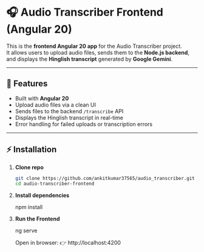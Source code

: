 # 🎧 Audio Transcriber Frontend (Angular 20)

This is the **frontend Angular 20 app** for the Audio Transcriber project.  
It allows users to upload audio files, sends them to the **Node.js backend**, and displays the **Hinglish transcript** generated by **Google Gemini**.

---

## 🚀 Features
- Built with **Angular 20**
- Upload audio files via a clean UI
- Sends files to the backend `/transcribe` API
- Displays the Hinglish transcript in real-time
- Error handling for failed uploads or transcription errors

---

## ⚡ Installation

1. **Clone repo**
   ```bash
   git clone https://github.com/ankitkumar37565/audio_transcriber.git
   cd audio-transcriber-frontend
2. **Install dependencies**

    npm install

3.  **Run the Frontend**
    
    ng serve


    Open in browser:
👉 http://localhost:4200